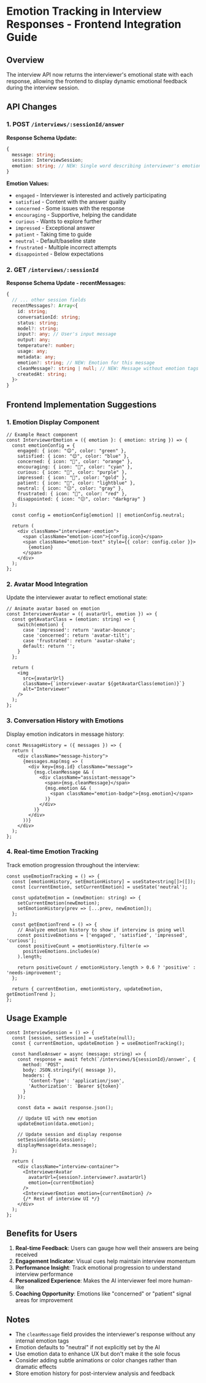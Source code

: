 # Emotion Tracking in Interview Responses - Frontend Integration Guide

## Overview
The interview API now returns the interviewer's emotional state with each response, allowing the frontend to display dynamic emotional feedback during the interview session.

## API Changes

### 1. POST `/interviews/:sessionId/answer`
**Response Schema Update:**
```typescript
{
  message: string;
  session: InterviewSession;
  emotion: string; // NEW: Single word describing interviewer's emotional state
}
```

**Emotion Values:**
- `engaged` - Interviewer is interested and actively participating
- `satisfied` - Content with the answer quality
- `concerned` - Some issues with the response
- `encouraging` - Supportive, helping the candidate
- `curious` - Wants to explore further
- `impressed` - Exceptional answer
- `patient` - Taking time to guide
- `neutral` - Default/baseline state
- `frustrated` - Multiple incorrect attempts
- `disappointed` - Below expectations

### 2. GET `/interviews/:sessionId`
**Response Schema Update - recentMessages:**
```typescript
{
  // ... other session fields
  recentMessages?: Array<{
    id: string;
    conversationId: string;
    status: string;
    model?: string;
    input?: any; // User's input message
    output: any;
    temperature?: number;
    usage: any;
    metadata: any;
    emotion?: string; // NEW: Emotion for this message
    cleanMessage?: string | null; // NEW: Message without emotion tags
    createdAt: string;
  }>
}
```

## Frontend Implementation Suggestions

### 1. Emotion Display Component
```tsx
// Example React component
const InterviewerEmotion = ({ emotion }: { emotion: string }) => {
  const emotionConfig = {
    engaged: { icon: "😊", color: "green" },
    satisfied: { icon: "😌", color: "blue" },
    concerned: { icon: "🤔", color: "orange" },
    encouraging: { icon: "💪", color: "cyan" },
    curious: { icon: "🧐", color: "purple" },
    impressed: { icon: "🤩", color: "gold" },
    patient: { icon: "🙂", color: "lightblue" },
    neutral: { icon: "😐", color: "gray" },
    frustrated: { icon: "😤", color: "red" },
    disappointed: { icon: "😕", color: "darkgray" }
  };

  const config = emotionConfig[emotion] || emotionConfig.neutral;

  return (
    <div className="interviewer-emotion">
      <span className="emotion-icon">{config.icon}</span>
      <span className="emotion-text" style={{ color: config.color }}>
        {emotion}
      </span>
    </div>
  );
};
```

### 2. Avatar Mood Integration
Update the interviewer avatar to reflect emotional state:
```tsx
// Animate avatar based on emotion
const InterviewerAvatar = ({ avatarUrl, emotion }) => {
  const getAvatarClass = (emotion: string) => {
    switch(emotion) {
      case 'impressed': return 'avatar-bounce';
      case 'concerned': return 'avatar-tilt';
      case 'frustrated': return 'avatar-shake';
      default: return '';
    }
  };

  return (
    <img
      src={avatarUrl}
      className={`interviewer-avatar ${getAvatarClass(emotion)}`}
      alt="Interviewer"
    />
  );
};
```

### 3. Conversation History with Emotions
Display emotion indicators in message history:
```tsx
const MessageHistory = ({ messages }) => {
  return (
    <div className="message-history">
      {messages.map(msg => (
        <div key={msg.id} className="message">
          {msg.cleanMessage && (
            <div className="assistant-message">
              <span>{msg.cleanMessage}</span>
              {msg.emotion && (
                <span className="emotion-badge">{msg.emotion}</span>
              )}
            </div>
          )}
        </div>
      ))}
    </div>
  );
};
```

### 4. Real-time Emotion Tracking
Track emotion progression throughout the interview:
```tsx
const useEmotionTracking = () => {
  const [emotionHistory, setEmotionHistory] = useState<string[]>([]);
  const [currentEmotion, setCurrentEmotion] = useState('neutral');

  const updateEmotion = (newEmotion: string) => {
    setCurrentEmotion(newEmotion);
    setEmotionHistory(prev => [...prev, newEmotion]);
  };

  const getEmotionTrend = () => {
    // Analyze emotion history to show if interview is going well
    const positiveEmotions = ['engaged', 'satisfied', 'impressed', 'curious'];
    const positiveCount = emotionHistory.filter(e =>
      positiveEmotions.includes(e)
    ).length;

    return positiveCount / emotionHistory.length > 0.6 ? 'positive' : 'needs-improvement';
  };

  return { currentEmotion, emotionHistory, updateEmotion, getEmotionTrend };
};
```

## Usage Example

```tsx
const InterviewSession = () => {
  const [session, setSession] = useState(null);
  const { currentEmotion, updateEmotion } = useEmotionTracking();

  const handleAnswer = async (message: string) => {
    const response = await fetch(`/interviews/${sessionId}/answer`, {
      method: 'POST',
      body: JSON.stringify({ message }),
      headers: {
        'Content-Type': 'application/json',
        'Authorization': `Bearer ${token}`
      }
    });

    const data = await response.json();

    // Update UI with new emotion
    updateEmotion(data.emotion);

    // Update session and display response
    setSession(data.session);
    displayMessage(data.message);
  };

  return (
    <div className="interview-container">
      <InterviewerAvatar
        avatarUrl={session?.interviewer?.avatarUrl}
        emotion={currentEmotion}
      />
      <InterviewerEmotion emotion={currentEmotion} />
      {/* Rest of interview UI */}
    </div>
  );
};
```

## Benefits for Users

1. **Real-time Feedback**: Users can gauge how well their answers are being received
2. **Engagement Indicator**: Visual cues help maintain interview momentum
3. **Performance Insight**: Track emotional progression to understand interview performance
4. **Personalized Experience**: Makes the AI interviewer feel more human-like
5. **Coaching Opportunity**: Emotions like "concerned" or "patient" signal areas for improvement

## Notes

- The `cleanMessage` field provides the interviewer's response without any internal emotion tags
- Emotion defaults to "neutral" if not explicitly set by the AI
- Use emotion data to enhance UX but don't make it the sole focus
- Consider adding subtle animations or color changes rather than dramatic effects
- Store emotion history for post-interview analysis and feedback